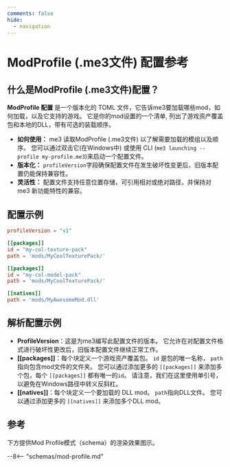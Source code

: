 ```yaml
---
comments: false
hide:
  - navigation
---
```


# ModProfile (.me3文件) 配置参考

## 什么是ModProfile (.me3文件)配置？

**ModProfile 配置** 是一个版本化的 TOML 文件，它告诉me3要加载哪些mod，如何加载，以及它支持的游戏。 它是你的mod设置的一个清单, 列出了游戏资产覆盖包和本地的DLL，带有可选的装载顺序。

- **如何使用：** me3 读取ModProfile (.me3文件) 以了解需要加载的模组以及顺序。 您可以通过双击它(在Windows中) 或使用 CLI (`me3 launching --profile my-profile.me3`)来启动一个配置文件。
- **版本化：** `profileVersion`字段确保配置文件在发生破坏性变更后，旧版本配置仍能保持兼容性。
- **灵活性：** 配置文件支持任意位置存储，可引用相对或绝对路径，并保持对 me3 新功能特性的兼容。

## 配置示例

```toml
profileVersion = "v1"

[[packages]]
id = "my-col-texture-pack"
path = 'mods/MyCoolTexturePack/'

[[packages]]
id = "my-col-model-pack"
path = 'mods/MyCoolTexturePack/'

[[natives]]
path = 'mods/MyAwesomeMod.dll'
```

## 解析配置示例

- **ProfileVersion**：这是为me3编写此配置文件的版本。 它允许在对配置文件格式进行破坏性更改后，旧版本配置文件继续正常工作。
- **[[packages]]**：每个块定义一个游戏资产覆盖包。 `id` 是包的唯一名称， `path` 指向包含mod文件的文件夹。 您可以通过添加更多的 `[[packages]]` 来添加多个包，每个 `[[packages]]` 都有唯一的`id`。 请注意，我们在这里使用单引号，以避免在Windows路径中转义反斜杠。
- **[[natives]]**：每个块定义一个要加载的 DLL mod。 `path`指向DLL文件。 您可以通过添加更多的 `[[natives]]` 来添加多个DLL mod。

## 参考

下方提供Mod Profile模式（schema）的渲染效果图示。

\--8<-- "schemas/mod-profile.md"
